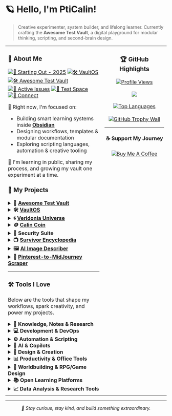 # 🪐 Hello, I'm PtiCalin!

> Creative experimenter, system builder, and lifelong learner. Currently crafting the **Awesome Test Vault**, a digital playground for modular thinking, scripting, and second-brain design.

<table>
<tr>
<td width="60%" valign="top">

### 🌟 About Me

[![📆 Starting Out - 2025](https://img.shields.io/badge/📆-Start--%202025-blue?style=flat-square)](https://github.com/PtiCalin)
[![🛠️ VaultOS](https://img.shields.io/badge/🛠️-VaultOS-purple?style=flat-square)](https://github.com/PtiCalin/VaultOS)
[![🛠️ Awesome Test Vault](https://img.shields.io/badge/🛠️-Awesome--Test--Vault-8a2be2?style=flat-square)](https://github.com/PtiCalin/Awesome-Test-Vault)
[![🔧 Active Issues](https://img.shields.io/github/issues/PtiCalin/Awesome-Test-Vault?label=Active%20Issues&style=flat-square)](https://github.com/PtiCalin/Awesome-Test-Vault/issues)
[![🧪 Test Space](https://img.shields.io/badge/🧪-Learning%20by%20Doing-orange?style=flat-square)](https://github.com/PtiCalin/Awesome-Test-Vault)
[![💬 Connect](https://img.shields.io/badge/💬-Say%20Hi-brightgreen?style=flat-square)](./CONTRIBUTING.md)

🔭 Right now, I'm focused on:
- Building smart learning systems inside **[Obsidian](https://obsidian.md)**
- Designing workflows, templates & modular documentation
- Exploring scripting languages, automation & creative tooling

🎯 I'm learning in public, sharing my process, and growing my vault one experiment at a time.


### 🚀 My Projects

<details>
<summary><b>🧪 <a href="https://github.com/PtiCalin/Awesome-Test-Vault">Awesome Test Vault</a></b></summary>

Experimental second-brain for modular workflows in Obsidian.

<p>
  <img src="https://img.shields.io/badge/Obsidian-483699?style=flat-square&logo=obsidian&logoColor=white" />
  <img src="https://img.shields.io/badge/YAML-F5DEB3?style=flat-square&logo=yaml&logoColor=black" />
  <img src="https://img.shields.io/badge/Git-F05032?style=flat-square&logo=git&logoColor=white" />
  <img src="https://img.shields.io/badge/status-WIP-blueviolet?style=flat-square" />
  <a href="https://github.com/PtiCalin/Awesome-Test-Vault/issues"><img src="https://img.shields.io/badge/issues-open-green?style=flat-square" /></a>
</p>
</details>

<details>
<summary><b>🛠️ <a href="https://github.com/PtiCalin/VaultOS">VaultOS</a></b></summary>

Plugin suite that orchestrates subplugins, automates vault structure, and validates modules.

<p>
  <img src="https://img.shields.io/badge/TypeScript-3178C6?style=flat-square&logo=typescript&logoColor=white" />
  <img src="https://img.shields.io/badge/Node.js-339933?style=flat-square&logo=nodedotjs&logoColor=white" />
  <img src="https://img.shields.io/badge/Obsidian-483699?style=flat-square&logo=obsidian&logoColor=white" />
  <img src="https://img.shields.io/badge/status-In%20Progress-blue?style=flat-square" />
  <a href="https://github.com/PtiCalin/VaultOS/issues"><img src="https://img.shields.io/badge/issues-tracking-green?style=flat-square" /></a>
</p>
</details>

<details>
<summary><b>🌀 <a href="https://github.com/PtiCalin/Veridonia-Universe">Veridonia Universe</a></b></summary>

Worldbuilding and game design system with modular RPG mechanics.

<p>
  <img src="https://img.shields.io/badge/Markdown-000000?style=flat-square&logo=markdown&logoColor=white" />
  <img src="https://img.shields.io/badge/Obsidian-483699?style=flat-square&logo=obsidian&logoColor=white" />
  <img src="https://img.shields.io/badge/status-WIP-blue?style=flat-square" />
</p>
</details>

<details>
<summary><b>🪙 <a href="https://github.com/PtiCalin/Calin-Coin">Calin Coin</a></b></summary>

Custom blockchain experiment with wallet infrastructure and PoW/PoA features.

<p>
  <img src="https://img.shields.io/badge/Rust-000000?style=flat-square&logo=rust&logoColor=white" />
  <img src="https://img.shields.io/badge/Docker-2496ED?style=flat-square&logo=docker&logoColor=white" />
  <img src="https://img.shields.io/badge/status-Prototype-orange?style=flat-square" />
</p>
</details>

<details>
<summary><b>🔐 Security Suite</b></summary>

Local privacy-focused stack (VPN, DNSCrypt, etc.) for white-hat learning.

<p>
  <img src="https://img.shields.io/badge/VPN-000000?style=flat-square" />
  <img src="https://img.shields.io/badge/DNSCrypt-0058C5?style=flat-square" />
  <img src="https://img.shields.io/badge/status-Private-lightgrey?style=flat-square" />
</p>
</details>

<details>
<summary><b>📺 <a href="https://github.com/PtiCalin/Survivor-Encyclopedia">Survivor Encyclopedia</a></b></summary>

Data-mining and template system built in Obsidian for reality TV archiving.

<p>
  <img src="https://img.shields.io/badge/Python-3776AB?style=flat-square&logo=python&logoColor=white" />
  <img src="https://img.shields.io/badge/Obsidian-483699?style=flat-square&logo=obsidian&logoColor=white" />
  <img src="https://img.shields.io/badge/status-WIP-blue?style=flat-square" />
</p>
</details>

<details>
<summary><b>🖼️ <a href="https://github.com/PtiCalin/AI-Image-Describer">AI Image Describer</a></b></summary>

Python tool using Ollama for describing and tagging images in multiple modes.

<p>
  <img src="https://img.shields.io/badge/Python-3776AB?style=flat-square&logo=python&logoColor=white" />
  <img src="https://img.shields.io/badge/Ollama-10A37F?style=flat-square" />
  <img src="https://img.shields.io/badge/status-Alpha-blueviolet?style=flat-square" />
</p>
</details>

<details>
<summary><b>📌 <a href="https://github.com/PtiCalin/Pinterest-to-MidJourney-Scraper">Pinterest-to-MidJourney Scraper</a></b></summary>

Visual inspiration pipeline using Pinterest API and local asset generation.

<p>
  <img src="https://img.shields.io/badge/Python-3776AB?style=flat-square&logo=python&logoColor=white" />
  <img src="https://img.shields.io/badge/Pinterest-BD081C?style=flat-square&logo=pinterest&logoColor=white" />
  <img src="https://img.shields.io/badge/status-PoC-ff69b4?style=flat-square" />
</p>
</details>

---

### 🛠️ Tools I Love

Below are the tools that shape my workflows, spark creativity, and power my projects.

<details>
<summary><b>🧠 Knowledge, Notes & Research</b></summary>
<p align="left">
  <a href="https://www.notion.so/"><img src="https://img.shields.io/badge/Notion-000000?style=for-the-badge&logo=notion&logoColor=white" /></a>
  <a href="https://obsidian.md"><img src="https://img.shields.io/badge/Obsidian-483699?style=for-the-badge&logo=obsidian&logoColor=white" /></a>
  <a href="https://www.zotero.org/"><img src="https://img.shields.io/badge/Zotero-CC2936?style=for-the-badge&logo=zotero&logoColor=white" /></a>
  <a href="https://evernote.com/"><img src="https://img.shields.io/badge/Evernote-00A82D?style=for-the-badge&logo=evernote&logoColor=white" /></a>
  <a href="https://www.microsoft.com/en-us/microsoft-365/onenote/"><img src="https://img.shields.io/badge/OneNote-80397B?style=for-the-badge&logo=microsoftonenote&logoColor=white" /></a>
  <a href="https://keep.google.com/"><img src="https://img.shields.io/badge/Google%20Keep-FFBB00?style=for-the-badge&logo=googlekeep&logoColor=black" /></a>
</p>
</details>

<details>
<summary><b>💻 Development & DevOps</b></summary>
<p align="left">
  <a href="https://git-scm.com/"><img src="https://img.shields.io/badge/Git-F05032?style=for-the-badge&logo=git&logoColor=white" /></a>
  <a href="https://github.com/"><img src="https://img.shields.io/badge/GitHub-181717?style=for-the-badge&logo=github&logoColor=white" /></a>
  <a href="https://github.com/features/actions"><img src="https://img.shields.io/badge/GitHub%20Actions-2088FF?style=for-the-badge&logo=githubactions&logoColor=white" /></a>
  <a href="https://code.visualstudio.com/"><img src="https://img.shields.io/badge/VS%20Code-007ACC?style=for-the-badge&logo=visualstudiocode&logoColor=white" /></a>
  <a href="https://www.markdownguide.org/"><img src="https://img.shields.io/badge/Markdown-000000?style=for-the-badge&logo=markdown&logoColor=white" /></a>
  <a href="https://yaml.org/"><img src="https://img.shields.io/badge/YAML-F5DEB3?style=for-the-badge&logo=yaml&logoColor=black" /></a>
</p>
</details>

<details>
<summary><b>⚙️ Automation & Scripting</b></summary>
<p align="left">
  <a href="https://www.gnu.org/software/bash/"><img src="https://img.shields.io/badge/Bash-121011?style=for-the-badge&logo=gnubash&logoColor=white" /></a>
  <a href="https://nodejs.org/"><img src="https://img.shields.io/badge/Node.js-339933?style=for-the-badge&logo=nodedotjs&logoColor=white" /></a>
  <a href="https://learn.microsoft.com/en-us/powershell/"><img src="https://img.shields.io/badge/PowerShell-012456?style=for-the-badge&logo=powershell&logoColor=white" /></a>
  <a href="https://www.python.org/"><img src="https://img.shields.io/badge/Python-3776AB?style=for-the-badge&logo=python&logoColor=white" /></a>
  <a href="https://en.wikipedia.org/wiki/Shell_script"><img src="https://img.shields.io/badge/Shell%20Scripts-000000?style=for-the-badge&logo=gnu&logoColor=white" /></a>
  <a href="https://www.shellcheck.net/"><img src="https://img.shields.io/badge/ShellCheck-89E051?style=for-the-badge" /></a>
  <a href="#"><img src="https://img.shields.io/badge/Task%20Runners-000000?style=for-the-badge" /></a>
  <a href="https://ohmyz.sh/"><img src="https://img.shields.io/badge/Zsh-89E051?style=for-the-badge" /></a>
</p>
</details>

<details>
<summary><b>🤖 AI & Copilots</b></summary>
<p align="left">
  <a href="https://chat.openai.com/"><img src="https://img.shields.io/badge/ChatGPT-10A37F?style=for-the-badge&logo=openai&logoColor=white" /></a>
  <a href="https://claude.ai/"><img src="https://img.shields.io/badge/Claude-A420E5?style=for-the-badge" /></a>
  <a href="https://openai.com/gpt-4o"><img src="https://img.shields.io/badge/GPT--4o-10A37F?style=for-the-badge&logo=openai&logoColor=white" /></a>
  <a href="https://deepmind.google/"> <img src="https://img.shields.io/badge/Gemini-4285F4?style=for-the-badge&logo=google&logoColor=white" /></a>
  <a href="https://github.com/features/copilot"><img src="https://img.shields.io/badge/GitHub%20Copilot-1A56DB?style=for-the-badge&logo=github&logoColor=white" /></a>
  <a href="https://leonardo.ai/"><img src="https://img.shields.io/badge/Leonardo%20AI-8C52FF?style=for-the-badge" /></a>
  <a href="https://copilot.microsoft.com/"><img src="https://img.shields.io/badge/Microsoft%20Copilot-7373F0?style=for-the-badge&logo=microsoft&logoColor=white" /></a>
  <a href="https://www.midjourney.com/"><img src="https://img.shields.io/badge/MidJourney-000000?style=for-the-badge" /></a>
  <a href="https://www.notion.so/product/ai"><img src="https://img.shields.io/badge/Notion%20AI-000000?style=for-the-badge&logo=notion&logoColor=white" /></a>
  <a href="https://ollama.ai/"><img src="https://img.shields.io/badge/Ollama-10A37F?style=for-the-badge" /></a>
  <a href="https://otter.ai/"><img src="https://img.shields.io/badge/Otter.ai-1C67D9?style=for-the-badge" /></a>
  <a href="https://www.perplexity.ai/"><img src="https://img.shields.io/badge/Perplexity-0047FF?style=for-the-badge" /></a>
  <a href="https://runwayml.com/"><img src="https://img.shields.io/badge/RunwayML-E63946?style=for-the-badge" /></a>
  <a href="https://www.wordtune.com/"><img src="https://img.shields.io/badge/Wordtune-8B5CF6?style=for-the-badge" /></a>
</p>
</details>

<details>
<summary><b>🎨 Design & Creation</b></summary>
<p align="left">
  <a href="https://www.adobe.com/products/photoshop.html"><img src="https://img.shields.io/badge/Photoshop-31A8FF?style=for-the-badge&logo=adobephotoshop&logoColor=white" /></a>
  <a href="https://www.adobe.com/products/illustrator.html"><img src="https://img.shields.io/badge/Illustrator-FF9A00?style=for-the-badge&logo=adobeillustrator&logoColor=white" /></a>
  <a href="https://www.adobe.com/products/dreamweaver.html"><img src="https://img.shields.io/badge/Dreamweaver-35FA00?style=for-the-badge&logo=adobedreamweaver&logoColor=white" /></a>
  <a href="https://www.adobe.com/products/photoshop-lightroom.html"><img src="https://img.shields.io/badge/Lightroom-31A8FF?style=for-the-badge&logo=adobelightroom&logoColor=white" /></a>
  <a href="https://www.adobe.com/products/media-encoder.html"><img src="https://img.shields.io/badge/Media%20Encoder-FF61F6?style=for-the-badge&logo=adobe&logoColor=white" /></a>
  <a href="https://www.adobe.com/products/premiere.html"><img src="https://img.shields.io/badge/Premiere%20Pro-9999FF?style=for-the-badge&logo=adobepremierepro&logoColor=white" /></a>
  <a href="https://www.adobe.com/products/aftereffects.html"><img src="https://img.shields.io/badge/After%20Effects-9999FF?style=for-the-badge&logo=adobeaftereffects&logoColor=white" /></a>
  <a href="https://www.audacityteam.org/"><img src="https://img.shields.io/badge/Audacity-0000CC?style=for-the-badge&logo=audacity&logoColor=white" /></a>
  <a href="https://www.blackmagicdesign.com/products/davinciresolve"><img src="https://img.shields.io/badge/DaVinci%20Resolve-1A1A1A?style=for-the-badge&logo=blackmagicdesign&logoColor=white" /></a>
  <a href="https://inkscape.org/"><img src="https://img.shields.io/badge/Inkscape-000000?style=for-the-badge&logo=inkscape&logoColor=white" /></a>
  <a href="https://www.gimp.org/"><img src="https://img.shields.io/badge/GIMP-5C5543?style=for-the-badge&logo=gimp&logoColor=white" /></a>
  <a href="https://www.figma.com/"><img src="https://img.shields.io/badge/Figma-F24E1E?style=for-the-badge&logo=figma&logoColor=white" /></a>
</p>
</details>

<details>
<summary><b>📊 Productivity & Office Tools</b></summary>
<p align="left">
  <a href="https://www.microsoft.com/en-us/microsoft-365/word"><img src="https://img.shields.io/badge/Word-2B579A?style=for-the-badge&logo=microsoftword&logoColor=white" /></a>
  <a href="https://www.microsoft.com/en-us/microsoft-365/excel"><img src="https://img.shields.io/badge/Excel-217346?style=for-the-badge&logo=microsoftexcel&logoColor=white" /></a>
  <a href="https://www.microsoft.com/en-us/microsoft-365/powerpoint"><img src="https://img.shields.io/badge/PowerPoint-B7472A?style=for-the-badge&logo=microsoftpowerpoint&logoColor=white" /></a>
  <a href="https://www.microsoft.com/en-us/microsoft-365/publisher"><img src="https://img.shields.io/badge/Publisher-217346?style=for-the-badge&logo=microsoftpublisher&logoColor=white" /></a>
  <a href="https://www.microsoft.com/en-us/microsoft-365/access"><img src="https://img.shields.io/badge/Access-A4373A?style=for-the-badge&logo=microsoftaccess&logoColor=white" /></a>
  <a href="https://mail.google.com/"><img src="https://img.shields.io/badge/Gmail-D14836?style=for-the-badge&logo=gmail&logoColor=white" /></a>
  <a href="https://docs.google.com/"><img src="https://img.shields.io/badge/Google%20Docs-4285F4?style=for-the-badge&logo=google-docs&logoColor=white" /></a>
  <a href="https://sheets.google.com/"><img src="https://img.shields.io/badge/Google%20Sheets-0F9D58?style=for-the-badge&logo=google-sheets&logoColor=white" /></a>
</p>
</details>

<details>
<summary><b>🧭 Worldbuilding & RPG/Game Design</b></summary>
<p align="left">
  <a href="https://www.artbreeder.com/"><img src="https://img.shields.io/badge/Artbreeder-563D7C?style=for-the-badge" /></a>
  <a href="https://campaign-logger.com/"><img src="https://img.shields.io/badge/Campaign%20Logger-6441A4?style=for-the-badge" /></a>
  <a href="https://www.chatmapper.com/"><img src="https://img.shields.io/badge/ChatMapper-404040?style=for-the-badge" /></a>
  <a href="https://donjon.bin.sh/"><img src="https://img.shields.io/badge/Donjon%20RPG-bd4932?style=for-the-badge" /></a>
  <a href="https://probabletrain.itch.io/dungeon-scrawl"><img src="https://img.shields.io/badge/Dungeon%20Scrawl-4C5D74?style=for-the-badge" /></a>
  <a href="https://godotengine.org/"><img src="https://img.shields.io/badge/Godot-478CBF?style=for-the-badge&logo=godot-engine&logoColor=white" /></a>
  <a href="https://inkarnate.com/"><img src="https://img.shields.io/badge/Inkarnate-DD4444?style=for-the-badge" /></a>
  <a href="https://mipui.net/app/"><img src="https://img.shields.io/badge/Mipui%20Map-888888?style=for-the-badge" /></a>
  <a href="https://www.rpgmakerweb.com/"><img src="https://img.shields.io/badge/RPG%20Maker-B03060?style=for-the-badge" /></a>
  <a href="https://www.mapeditor.org/"><img src="https://img.shields.io/badge/Tiled%20Map%20Editor-005BBB?style=for-the-badge" /></a>
  <a href="https://github.com/Seanba/Tiled2Unity"><img src="https://img.shields.io/badge/Tiled2Unity-005BBB?style=for-the-badge" /></a>
  <a href="https://unity.com/"><img src="https://img.shields.io/badge/Unity-000000?style=for-the-badge&logo=unity&logoColor=white" /></a>
  <a href="https://www.unrealengine.com/"><img src="https://img.shields.io/badge/Unreal%20Engine-313131?style=for-the-badge&logo=unrealengine&logoColor=white" /></a>
  <a href="https://www.wonderdraft.net/"><img src="https://img.shields.io/badge/Wonderdraft-226666?style=for-the-badge" /></a>
  <a href="https://www.worldanvil.com/"><img src="https://img.shields.io/badge/World%20Anvil-FF7F50?style=for-the-badge" /></a>
</p>
</details>

<details>
<summary><b>📚 Open Learning Platforms</b></summary>
<p align="left">
  <a href="https://www.khanacademy.org/"><img src="https://img.shields.io/badge/Khan%20Academy-14BF96?style=for-the-badge&logo=khanacademy&logoColor=white" /></a>
  <a href="https://www.coursera.org/"><img src="https://img.shields.io/badge/Coursera-2A73CC?style=for-the-badge&logo=coursera&logoColor=white" /></a>
  <a href="https://www.edx.org/"><img src="https://img.shields.io/badge/edX-00262B?style=for-the-badge&logo=edx&logoColor=white" /></a>
  <a href="https://www.youtube.com/learning"><img src="https://img.shields.io/badge/YouTube%20Learning-FF0000?style=for-the-badge&logo=youtube&logoColor=white" /></a>
  <a href="https://ocw.mit.edu/"><img src="https://img.shields.io/badge/MIT%20OCW-A31F34?style=for-the-badge&logo=mit&logoColor=white" /></a>
  <a href="https://online-learning.harvard.edu/"><img src="https://img.shields.io/badge/Harvard%20Online-8A1538?style=for-the-badge&logo=harvard-university&logoColor=white" /></a>
  <a href="https://online.stanford.edu/"><img src="https://img.shields.io/badge/Stanford%20Online-8C1515?style=for-the-badge&logo=stanford-university&logoColor=white" /></a>
  <a href="https://www.futurelearn.com/"><img src="https://img.shields.io/badge/FutureLearn-6F2DA8?style=for-the-badge&logo=futurelearn&logoColor=white" /></a>
  <a href="https://platform.openai.com/docs"><img src="https://img.shields.io/badge/OpenAI%20Learning-10A37F?style=for-the-badge&logo=openai&logoColor=white" /></a>
  <a href="https://www.theodinproject.com/"><img src="https://img.shields.io/badge/The%20Odin%20Project-2E3440?style=for-the-badge" /></a>
  <a href="https://www.freecodecamp.org/"><img src="https://img.shields.io/badge/FreeCodeCamp-0A0A23?style=for-the-badge&logo=freecodecamp&logoColor=white" /></a>
  <a href="https://hyperpolyglot.org/"><img src="https://img.shields.io/badge/Hyperpolyglot-111111?style=for-the-badge" /></a>
  <a href="https://www.gutenberg.org/"><img src="https://img.shields.io/badge/Project%20Gutenberg-6F4E37?style=for-the-badge" /></a>
</p>
</details>

<details> 
<summary><b>📈 Data Analysis & Research Tools</b></summary> 
<p align="left">
  <a href="https://www.microsoft.com/en-us/microsoft-365/access"><img src="https://img.shields.io/badge/Access-A4373A?style=for-the-badge&logo=microsoftaccess&logoColor=white" /></a>
  <a href="https://www.microsoft.com/en-us/microsoft-365/excel"><img src="https://img.shields.io/badge/Excel-217346?style=for-the-badge&logo=microsoftexcel&logoColor=white" /></a>
  <a href="https://www.graphpad.com/scientific-software/prism/"><img src="https://img.shields.io/badge/GraphPad%20PRISM-8A2BE2?style=for-the-badge" /></a>
  <a href="https://jupyter.org/"><img src="https://img.shields.io/badge/Jupyter%20Notebook-F37626?style=for-the-badge&logo=jupyter&logoColor=white" /></a>
  <a href="https://www.knime.com/"><img src="https://img.shields.io/badge/KNIME-FFBB00?style=for-the-badge&logo=knime&logoColor=black" /></a>
  <a href="https://www.mysql.com/"><img src="https://img.shields.io/badge/MySQL-4479A1?style=for-the-badge&logo=mysql&logoColor=white" /></a>
  <a href="https://www.postgresql.org/"><img src="https://img.shields.io/badge/PostgreSQL-336791?style=for-the-badge&logo=postgresql&logoColor=white" /></a>
  <a href="https://powerbi.microsoft.com/"><img src="https://img.shields.io/badge/Power%20BI-F2C811?style=for-the-badge&logo=powerbi&logoColor=black" /></a>
  <a href="https://www.r-project.org/"><img src="https://img.shields.io/badge/R-276DC3?style=for-the-badge&logo=r&logoColor=white" /></a>
  <a href="https://projectredcap.org/"><img src="https://img.shields.io/badge/REDCap-D22730?style=for-the-badge" /></a>
  <a href="https://www.ibm.com/products/spss-statistics"><img src="https://img.shields.io/badge/SPSS-005A9C?style=for-the-badge&logo=ibm&logoColor=white" /></a>
  <a href="https://www.sqlite.org/"><img src="https://img.shields.io/badge/SQLite-003B57?style=for-the-badge&logo=sqlite&logoColor=white" /></a>
  <a href="https://www.tableau.com/"><img src="https://img.shields.io/badge/Tableau-E97627?style=for-the-badge&logo=tableau&logoColor=white" /></a>
</td>
<td width="40%" valign="top" align="center">

### 🏆 GitHub Highlights

<p align="center">
  <!-- Profile Views -->
  <a href="https://github.com/PtiCalin">
    <img src="https://komarev.com/ghpvc/?username=PtiCalin&label=Profile%20Views&color=6A8CAF&style=flat-square" alt="Profile Views" />
  </a>
  <br><br>

  <!-- GitHub Stats -->
  <a href="https://github.com/PtiCalin">
    <img src="https://github-readme-stats.vercel.app/api?username=PtiCalin&theme=calm&show_icons=true&count_private=true&hide_border=true" />
  </a>
  <br><br>

  <!-- Top Languages -->
  <a href="https://github.com/PtiCalin">
    <img src="https://github-readme-stats.vercel.app/api/top-langs/?username=PtiCalin&theme=calm&layout=compact&hide_border=true&langs_count=16" alt="Top Languages" />
  </a>
  <br><br>

  <!-- Trophy Wall -->
  <a href="https://github.com/ryo-ma/github-profile-trophy">
    <img src="https://github-profile-trophy.vercel.app/?username=PtiCalin&theme=darkhub&no-frame=true&no-bg=true&column=3&margin-w=10&margin-h=8" alt="GitHub Trophy Wall"/>
  </a>

---

#### ☕ Support My Journey

<p align="center">
  <a href="https://buymeacoffee.com/pticalindop">
    <img src="https://img.shields.io/badge/Buy%20Me%20a%20Coffee-FFDD00?style=for-the-badge&logo=buy-me-a-coffee&logoColor=black" alt="Buy Me A Coffee" />
  </a>
</p>

</table>

---

<p align="center"><i>🌱 Stay curious, stay kind, and build something extraordinary.</i></p>
